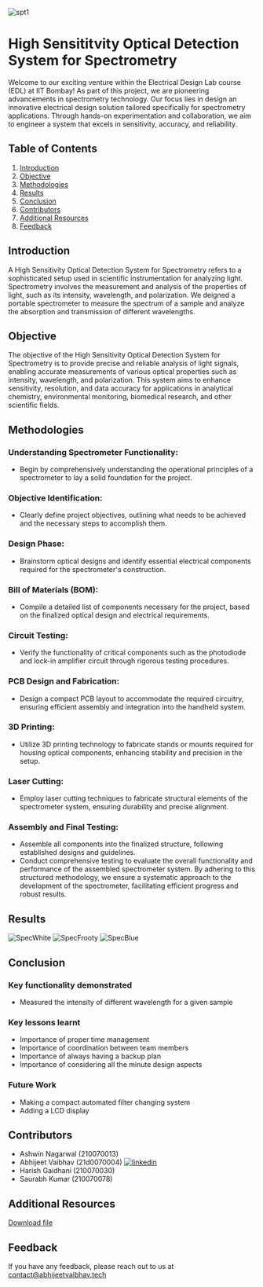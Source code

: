 ![spt1](https://github.com/imabhivaibhav/EDL.iitb/assets/66539655/458c79e4-c894-4a13-84ae-8df737d507db)



# High Sensititvity Optical Detection System for Spectrometry

Welcome to our exciting venture within the Electrical Design Lab course (EDL) at IIT Bombay! As part of this project, we are pioneering advancements in spectrometry technology. Our focus lies in design an innovative electrical design solution tailored specifically for spectrometry applications. Through hands-on experimentation and collaboration, we aim to engineer a system that excels in sensitivity, accuracy, and reliability.

## Table of Contents

1. [Introduction](#introduction)
2. [Objective](#objective)
3. [Methodologies](#methodologies)
4. [Results](#results)
5. [Conclusion](#conclusion)
6. [Contributors](#contributors)
7. [Additional Resources](#additional-resources)
8. [Feedback](#feedback)

## Introduction

A High Sensitivity Optical Detection System for Spectrometry refers to a sophisticated setup used in scientific instrumentation for analyzing light. Spectrometry involves the measurement and analysis of the properties of light, such as its intensity, wavelength, and polarization. We deigned a portable spectrometer to measure the spectrum of a sample and analyze the absorption and transmission of different wavelengths.

## Objective

The objective of the High Sensitivity Optical Detection System for Spectrometry is to provide precise and reliable analysis of light signals, enabling accurate measurements of various optical properties such as intensity, wavelength, and polarization. This system aims to enhance sensitivity, resolution, and data accuracy for applications in analytical chemistry, environmental monitoring, biomedical research, and other scientific fields.

## Methodologies

### Understanding Spectrometer Functionality: 
- Begin by comprehensively understanding the operational principles of a spectrometer to lay a solid foundation for the project. 
### Objective Identification: 
- Clearly define project objectives, outlining what needs to be achieved and the necessary steps to accomplish them. 
### Design Phase: 
- Brainstorm optical designs and identify essential electrical components required for the spectrometer's construction. 
### Bill of Materials (BOM): 
- Compile a detailed list of components necessary for the project, based on the finalized optical design and electrical requirements. 
### Circuit Testing: 
- Verify the functionality of critical components such as the photodiode and lock-in amplifier circuit through rigorous testing procedures. 
### PCB Design and Fabrication: 
- Design a compact PCB layout to accommodate the required circuitry, ensuring efficient assembly and integration into the handheld system. 
### 3D Printing: 
- Utilize 3D printing technology to fabricate stands or mounts required for housing optical components, enhancing stability and precision in the setup. 
### Laser Cutting: 
- Employ laser cutting techniques to fabricate structural elements of the spectrometer system, ensuring durability and precise alignment. 
### Assembly and Final Testing: 
- Assemble all components into the finalized structure, following established designs and guidelines.
- Conduct comprehensive testing to evaluate the overall functionality and performance of the assembled spectrometer system. 
By adhering to this structured methodology, we ensure a systematic approach to the development of the spectrometer, facilitating efficient progress and robust results.


## Results

![SpecWhite](https://github.com/imabhivaibhav/EDL.iitb/assets/66539655/ca867edf-873f-49e5-9a67-0d6cfe5c4291)
![SpecFrooty](https://github.com/imabhivaibhav/EDL.iitb/assets/66539655/dde5fc5a-d946-45e7-8d47-4d2849261dea)
![SpecBlue](https://github.com/imabhivaibhav/EDL.iitb/assets/66539655/ff022cd9-4af9-4b08-9d1d-4f39b2f6b188)



## Conclusion


### Key functionality demonstrated
- Measured the intensity of different wavelength for a given sample
### Key lessons learnt
- Importance of proper time management
- Importance of coordination between team members
- Importance of always having a backup plan
- Importance of considering all the minute design aspects
### Future Work
- Making a compact automated filter changing system
- Adding a LCD display

## Contributors

- Ashwin Nagarwal (210070013)
- Abhijeet Vaibhav (21d0070004) [![linkedin](https://img.shields.io/badge/linkedin-0A66C2?style=for-the-badge&logo=linkedin&logoColor=white)](https://www.linkedin.com/in/theabhijeetvaibhav/)
- Harish Gaidhani (210070030)
- Saurabh Kumar (210070078)




## Additional Resources

[Download file](https://github.com/imabhivaibhav/EDL.iitb/blob/main/Complete%20Zip.zip)


## Feedback

If you have any feedback, please reach out to us at contact@abhijeetvaibhav.tech

